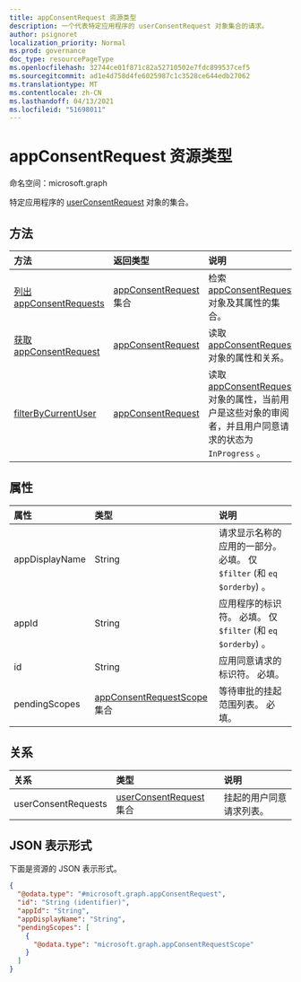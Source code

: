 ```yaml
---
title: appConsentRequest 资源类型
description: 一个代表特定应用程序的 userConsentRequest 对象集合的请求。
author: psignoret
localization_priority: Normal
ms.prod: governance
doc_type: resourcePageType
ms.openlocfilehash: 32744ce01f871c82a52710502e7fdc899537cef5
ms.sourcegitcommit: ad1e4d758d4fe6025987c1c3528ce644edb27062
ms.translationtype: MT
ms.contentlocale: zh-CN
ms.lasthandoff: 04/13/2021
ms.locfileid: "51698011"
---
```

# <a name="appconsentrequest-resource-type"></a>appConsentRequest 资源类型

命名空间：microsoft.graph

特定应用程序的 [userConsentRequest](../resources/userconsentrequest.md) 对象的集合。

## <a name="methods"></a>方法

|方法|返回类型|说明|
|:---|:---|:---|
|[列出 appConsentRequests](../api/appconsentrequest-list.md)|[appConsentRequest](../resources/appconsentrequest.md) 集合|检索 [appConsentRequest](appconsentrequest.md) 对象及其属性的集合。|
|[获取 appConsentRequest](../api/appconsentrequest-get.md)|[appConsentRequest](../resources/appconsentrequest.md)|读取 [appConsentRequest](../resources/appconsentrequest.md) 对象的属性和关系。|
|[filterByCurrentUser](../api/appconsentrequest-filterByCurrentUser.md)|[appConsentRequest](../resources/appconsentrequest.md)|读取 [appConsentRequest](../resources/appconsentrequest.md) 对象的属性，当前用户是这些对象的审阅者，并且用户同意请求的状态为 `InProgress` 。 |

## <a name="properties"></a>属性

|属性|类型|说明|
|:---|:---|:---|
|appDisplayName|String|请求显示名称的应用的一部分。 必填。 仅 `$filter` (和 `eq` `$orderby`) 。 |
|appId|String|应用程序的标识符。 必填。 仅 `$filter` (和 `eq` `$orderby`) 。 |
|id|String|应用同意请求的标识符。 必填。|
|pendingScopes|[appConsentRequestScope](../resources/appconsentrequestscope.md) 集合|等待审批的挂起范围列表。 必填。|

## <a name="relationships"></a>关系

|关系|类型|说明|
|:---|:---|:---|
|userConsentRequests|[userConsentRequest](../resources/userconsentrequest.md) 集合|挂起的用户同意请求列表。|

## <a name="json-representation"></a>JSON 表示形式

下面是资源的 JSON 表示形式。
<!-- {
  "blockType": "resource",
  "keyProperty": "id",
  "@odata.type": "microsoft.graph.appConsentRequest",
  "openType": false
}
-->
``` json
{
  "@odata.type": "#microsoft.graph.appConsentRequest",
  "id": "String (identifier)",
  "appId": "String",
  "appDisplayName": "String",
  "pendingScopes": [
    {
      "@odata.type": "microsoft.graph.appConsentRequestScope"
    }
  ]
}
```
